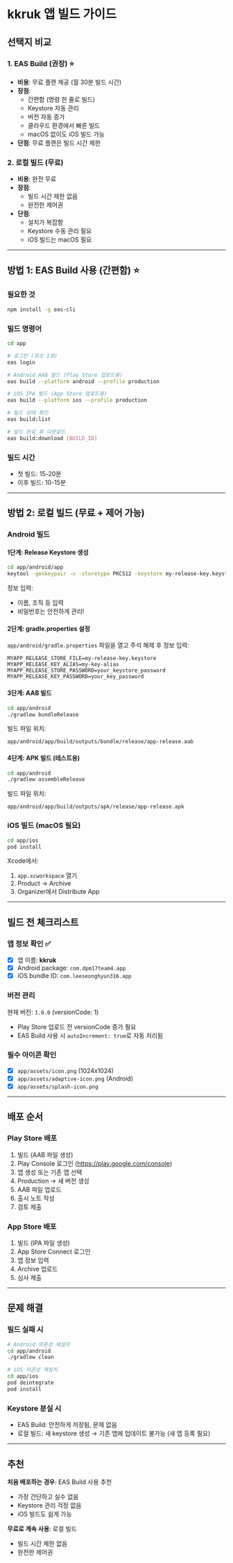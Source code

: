 # kkruk 앱 빌드 가이드

## 선택지 비교

### 1. EAS Build (권장) ⭐
- **비용**: 무료 플랜 제공 (월 30분 빌드 시간)
- **장점**: 
  - 간편함 (명령 한 줄로 빌드)
  - Keystore 자동 관리
  - 버전 자동 증가
  - 클라우드 환경에서 빠른 빌드
  - macOS 없이도 iOS 빌드 가능
- **단점**: 무료 플랜은 빌드 시간 제한

### 2. 로컬 빌드 (무료)
- **비용**: 완전 무료
- **장점**: 
  - 빌드 시간 제한 없음
  - 완전한 제어권
- **단점**: 
  - 설치가 복잡함
  - Keystore 수동 관리 필요
  - iOS 빌드는 macOS 필요

---

## 방법 1: EAS Build 사용 (간편함) ⭐

### 필요한 것
```bash
npm install -g eas-cli
```

### 빌드 명령어
```bash
cd app

# 로그인 (최초 1회)
eas login

# Android AAB 빌드 (Play Store 업로드용)
eas build --platform android --profile production

# iOS IPA 빌드 (App Store 업로드용)
eas build --platform ios --profile production

# 빌드 상태 확인
eas build:list

# 빌드 완료 후 다운로드
eas build:download [BUILD_ID]
```

### 빌드 시간
- 첫 빌드: 15-20분
- 이후 빌드: 10-15분

---

## 방법 2: 로컬 빌드 (무료 + 제어 가능)

### Android 빌드

#### 1단계: Release Keystore 생성

```bash
cd app/android/app
keytool -genkeypair -v -storetype PKCS12 -keystore my-release-key.keystore -alias my-key-alias -keyalg RSA -keysize 2048 -validity 10000
```

정보 입력:
- 이름, 조직 등 입력
- 비밀번호는 안전하게 관리!

#### 2단계: gradle.properties 설정

`app/android/gradle.properties` 파일을 열고 주석 해제 후 정보 입력:

```properties
MYAPP_RELEASE_STORE_FILE=my-release-key.keystore
MYAPP_RELEASE_KEY_ALIAS=my-key-alias
MYAPP_RELEASE_STORE_PASSWORD=your_keystore_password
MYAPP_RELEASE_KEY_PASSWORD=your_key_password
```

#### 3단계: AAB 빌드

```bash
cd app/android
./gradlew bundleRelease
```

빌드 파일 위치:
```
app/android/app/build/outputs/bundle/release/app-release.aab
```

#### 4단계: APK 빌드 (테스트용)

```bash
cd app/android
./gradlew assembleRelease
```

빌드 파일 위치:
```
app/android/app/build/outputs/apk/release/app-release.apk
```

### iOS 빌드 (macOS 필요)

```bash
cd app/ios
pod install
```

Xcode에서:
1. `app.xcworkspace` 열기
2. Product → Archive
3. Organizer에서 Distribute App

---

## 빌드 전 체크리스트

### 앱 정보 확인 ✅
- [x] 앱 이름: **kkruk**
- [x] Android package: `com.dpm17team4.app`
- [x] iOS bundle ID: `com.leeseonghyun316.app`

### 버전 관리
현재 버전: `1.0.0` (versionCode: 1)
- Play Store 업로드 전 versionCode 증가 필요
- EAS Build 사용 시 `autoIncrement: true`로 자동 처리됨

### 필수 아이콘 확인
- [x] `app/assets/icon.png` (1024x1024)
- [x] `app/assets/adaptive-icon.png` (Android)
- [x] `app/assets/splash-icon.png`

---

## 배포 순서

### Play Store 배포
1. 빌드 (AAB 파일 생성)
2. Play Console 로그인 (https://play.google.com/console)
3. 앱 생성 또는 기존 앱 선택
4. Production → 새 버전 생성
5. AAB 파일 업로드
6. 출시 노트 작성
7. 검토 제출

### App Store 배포
1. 빌드 (IPA 파일 생성)
2. App Store Connect 로그인
3. 앱 정보 입력
4. Archive 업로드
5. 심사 제출

---

## 문제 해결

### 빌드 실패 시
```bash
# Android 의존성 재설치
cd app/android
./gradlew clean

# iOS 의존성 재설치
cd app/ios
pod deintegrate
pod install
```

### Keystore 분실 시
- EAS Build: 안전하게 저장됨, 문제 없음
- 로컬 빌드: 새 keystore 생성 → 기존 앱에 업데이트 불가능 (새 앱 등록 필요)

---

## 추천

**처음 배포하는 경우**: EAS Build 사용 추천
- 가장 간단하고 실수 없음
- Keystore 관리 걱정 없음
- iOS 빌드도 쉽게 가능

**무료로 계속 사용**: 로컬 빌드
- 빌드 시간 제한 없음
- 완전한 제어권

